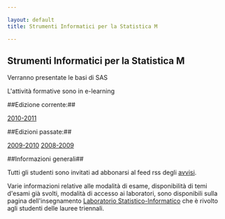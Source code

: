 ```yaml
---

layout: default
title: Strumenti Informatici per la Statistica M

---
```

## Strumenti Informatici per la Statistica M

Verranno presentate le basi di SAS

L'attività formative sono in e-learning

##Edizione corrente:##

[2010-2011](2010-2011.html)

##Edizioni passate:##

[2009-2010](2009-2010.html)
[2008-2009](2008-2009.html)


##Informazioni generali##

Tutti gli studenti sono invitati ad abbonarsi al feed rss degli
[avvisi](http://identi.ca/gianlucadellavedova/rss).

Varie informazioni relative alle modalità di esame, disponibilità di temi
d'esami già svolti, modalità di accesso ai laboratori, sono disponibili sulla
pagina dell'insegnamento
[Laboratorio Statistico-Informatico](https://sites.google.com/a/dellavedova.org/esami/laboratorio-statistico-informatico)
che è rivolto agli studenti delle lauree triennali.
